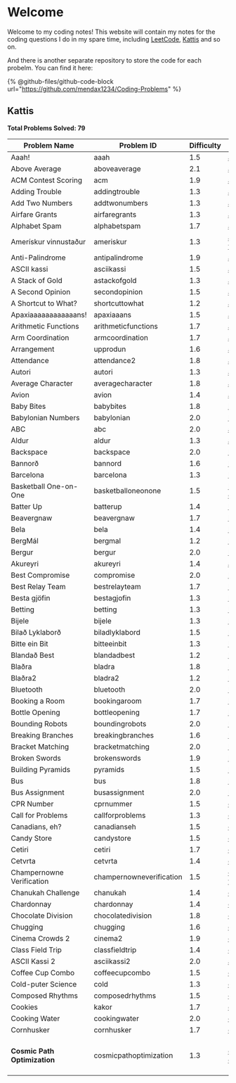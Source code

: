 # Welcome

Welcome to my coding notes! This website will contain my notes for the coding questions I do in my spare time, including [LeetCode](https://leetcode.com/u/mendax1234/), [Kattis](https://open.kattis.com/users/wenbo-daniel-zhu) and so on.

And there is another separate repository to store the code for each probelm. You can find it here:

{% @github-files/github-code-block url="https://github.com/mendax1234/Coding-Problems" %}

## Kattis

**Total Problems Solved: 79**

| Problem Name                      | Problem ID               | Difficulty | Explanation                                                                        | Language |
| --------------------------------- | ------------------------ | ---------- | ---------------------------------------------------------------------------------- | -------- |
| Aaah!                             | aaah                     | 1.5        | [aaah.md](kattis/easy/aaah.md "mention")                                           | C        |
| Above Average                     | aboveaverage             | 2.1        | [above-average.md](kattis/easy/above-average.md "mention")                         | C        |
| ACM Contest Scoring               | acm                      | 1.9        | [acm-contest-scoring.md](kattis/easy/acm-contest-scoring.md "mention")             | C        |
| Adding Trouble                    | addingtrouble            | 1.3        | [adding-trouble.md](kattis/easy/adding-trouble.md "mention")                       | C        |
| Add Two Numbers                   | addtwonumbers            | 1.3        | [add-two-numbers.md](kattis/easy/add-two-numbers.md "mention")                     | C        |
| Airfare Grants                    | airfaregrants            | 1.3        | [airfare-grants.md](kattis/easy/airfare-grants.md "mention")                       | C        |
| Alphabet Spam                     | alphabetspam             | 1.7        | [alphabet-spam.md](kattis/easy/alphabet-spam.md "mention")                         | C        |
| Amerískur vinnustaður             | ameriskur                | 1.3        | [ameriskur-vinnustadur.md](kattis/easy/ameriskur-vinnustadur.md "mention")         | C        |
| Anti-Palindrome                   | antipalindrome           | 1.9        | [anti-palindrome.md](kattis/easy/anti-palindrome.md "mention")                     | C        |
| ASCII kassi                       | asciikassi               | 1.5        | [ascii-kassi.md](kattis/easy/ascii-kassi.md "mention")                             | C        |
| A Stack of Gold                   | astackofgold             | 1.3        | [a-stack-of-gold.md](kattis/easy/a-stack-of-gold.md "mention")                     | C        |
| A Second Opinion                  | secondopinion            | 1.5        | [a-second-opinion.md](kattis/easy/a-second-opinion.md "mention")                   | C        |
| A Shortcut to What?               | shortcuttowhat           | 1.2        | [a-shortcut-to-what.md](kattis/easy/a-shortcut-to-what.md "mention")               | C        |
| Apaxiaaaaaaaaaaaans!              | apaxiaaans               | 1.5        | [apaxiaaaaaaaaaaaans.md](kattis/easy/apaxiaaaaaaaaaaaans.md "mention")             | C        |
| Arithmetic Functions              | arithmeticfunctions      | 1.7        | [arithmetic-functions.md](kattis/easy/arithmetic-functions.md "mention")           | C        |
| Arm Coordination                  | armcoordination          | 1.7        | [arm-coordination.md](kattis/easy/arm-coordination.md "mention")                   | C        |
| Arrangement                       | upprodun                 | 1.6        | [arrangement.md](kattis/easy/arrangement.md "mention")                             | C        |
| Attendance                        | attendance2              | 1.8        | [attendance.md](kattis/easy/attendance.md "mention")                               | C        |
| Autori                            | autori                   | 1.3        | [autori.md](kattis/easy/autori.md "mention")                                       | C        |
| Average Character                 | averagecharacter         | 1.8        | [average-character.md](kattis/easy/average-character.md "mention")                 | C        |
| Avion                             | avion                    | 1.4        | [avion.md](kattis/easy/avion.md "mention")                                         | C        |
| Baby Bites                        | babybites                | 1.8        | [baby-bites.md](kattis/easy/baby-bites.md "mention")                               | C        |
| Babylonian Numbers                | babylonian               | 2.0        | [babylonian-numbers.md](kattis/easy/babylonian-numbers.md "mention")               | C        |
| ABC                               | abc                      | 2.0        | [abc.md](kattis/easy/abc.md "mention")                                             | C        |
| Aldur                             | aldur                    | 1.3        | [aldur.md](kattis/easy/aldur.md "mention")                                         | C        |
| Backspace                         | backspace                | 2.0        | [backspace.md](kattis/easy/backspace.md "mention")                                 | C        |
| Bannorð                           | bannord                  | 1.6        | [bannord.md](kattis/easy/bannord.md "mention")                                     | C        |
| Barcelona                         | barcelona                | 1.3        | [barcelona.md](kattis/easy/barcelona.md "mention")                                 | C        |
| Basketball One-on-One             | basketballoneonone       | 1.5        | [basketball-one-on-one.md](kattis/easy/basketball-one-on-one.md "mention")         | C        |
| Batter Up                         | batterup                 | 1.4        | [batter-up.md](kattis/easy/batter-up.md "mention")                                 | C        |
| Beavergnaw                        | beavergnaw               | 1.7        | [beavergnaw.md](kattis/easy/beavergnaw.md "mention")                               | C        |
| Bela                              | bela                     | 1.4        | [bela.md](kattis/easy/bela.md "mention")                                           | C        |
| BergMál                           | bergmal                  | 1.2        | [bergmal.md](kattis/easy/bergmal.md "mention")                                     | C        |
| Bergur                            | bergur                   | 2.0        | [bergur.md](kattis/easy/bergur.md "mention")                                       | C        |
| Akureyri                          | akureyri                 | 1.4        | [akureyri.md](kattis/easy/akureyri.md "mention")                                   | C        |
| Best Compromise                   | compromise               | 2.0        | [best-compromise.md](kattis/easy/best-compromise.md "mention")                     | C        |
| Best Relay Team                   | bestrelayteam            | 1.7        | [best-relay-team.md](kattis/easy/best-relay-team.md "mention")                     | C        |
| Besta gjöfin                      | bestagjofin              | 1.3        | [besta-gjofin.md](kattis/easy/besta-gjofin.md "mention")                           | C        |
| Betting                           | betting                  | 1.3        | [betting.md](kattis/easy/betting.md "mention")                                     | C        |
| Bijele                            | bijele                   | 1.3        | [bijele.md](kattis/easy/bijele.md "mention")                                       | C        |
| Bilað Lyklaborð                   | biladlyklabord           | 1.5        | [bilad-lyklabord.md](kattis/easy/bilad-lyklabord.md "mention")                     | C        |
| Bitte ein Bit                     | bitteeinbit              | 1.3        | [bitte-ein-bit.md](kattis/easy/bitte-ein-bit.md "mention")                         | C        |
| Blandað Best                      | blandadbest              | 1.2        | [blandad-best.md](kattis/easy/blandad-best.md "mention")                           | C        |
| Blaðra                            | bladra                   | 1.8        | [bladra.md](kattis/easy/bladra.md "mention")                                       | C        |
| Blaðra2                           | bladra2                  | 1.2        | [bladra2.md](kattis/easy/bladra2.md "mention")                                     | C        |
| Bluetooth                         | bluetooth                | 2.0        | [bluetooth.md](kattis/easy/bluetooth.md "mention")                                 | C        |
| Booking a Room                    | bookingaroom             | 1.7        | [booking-a-room.md](kattis/easy/booking-a-room.md "mention")                       | C        |
| Bottle Opening                    | bottleopening            | 1.7        | [bottle-opening.md](kattis/easy/bottle-opening.md "mention")                       | C        |
| Bounding Robots                   | boundingrobots           | 2.0        | [bounding-robots.md](kattis/easy/bounding-robots.md "mention")                     | C        |
| Breaking Branches                 | breakingbranches         | 1.6        | [breaking-branches.md](kattis/easy/breaking-branches.md "mention")                 | C        |
| Bracket Matching                  | bracketmatching          | 2.0        | [bracket-matching.md](kattis/easy/bracket-matching.md "mention")                   | C        |
| Broken Swords                     | brokenswords             | 1.9        | [broken-swords.md](kattis/easy/broken-swords.md "mention")                         | C        |
| Building Pyramids                 | pyramids                 | 1.5        | [building-pyramids.md](kattis/easy/building-pyramids.md "mention")                 | C        |
| Bus                               | bus                      | 1.8        | [bus.md](kattis/easy/bus.md "mention")                                             | C        |
| Bus Assignment                    | busassignment            | 2.0        | [bus-assignment.md](kattis/easy/bus-assignment.md "mention")                       | C        |
| CPR Number                        | cprnummer                | 1.5        | [cpr-number.md](kattis/easy/cpr-number.md "mention")                               | C        |
| Call for Problems                 | callforproblems          | 1.3        | [call-for-problems.md](kattis/easy/call-for-problems.md "mention")                 | C        |
| Canadians, eh?                    | canadianseh              | 1.5        | [canadians-eh.md](kattis/easy/canadians-eh.md "mention")                           | C        |
| Candy Store                       | candystore               | 1.5        | [candy-store.md](kattis/easy/candy-store.md "mention")                             | C        |
| Cetiri                            | cetiri                   | 1.7        | [cetiri.md](kattis/easy/cetiri.md "mention")                                       | C        |
| Cetvrta                           | cetvrta                  | 1.4        | [cetvrta.md](kattis/easy/cetvrta.md "mention")                                     | C        |
| Champernowne Verification         | champernowneverification | 1.5        | [champernowne-verification.md](kattis/easy/champernowne-verification.md "mention") | C        |
| Chanukah Challenge                | chanukah                 | 1.4        | [chanukah-challenge.md](kattis/easy/chanukah-challenge.md "mention")               | C        |
| Chardonnay                        | chardonnay               | 1.4        | [chardonnay.md](kattis/easy/chardonnay.md "mention")                               | C        |
| Chocolate Division                | chocolatedivision        | 1.8        | [chocolate-division.md](kattis/easy/chocolate-division.md "mention")               | C        |
| Chugging                          | chugging                 | 1.6        | [chugging.md](kattis/easy/chugging.md "mention")                                   | C        |
| Cinema Crowds 2                   | cinema2                  | 1.9        | [cinema-crowds-2.md](kattis/easy/cinema-crowds-2.md "mention")                     | C        |
| Class Field Trip                  | classfieldtrip           | 1.4        | [class-field-trip.md](kattis/easy/class-field-trip.md "mention")                   | C        |
| ASCII Kassi 2                     | asciikassi2              | 2.0        | [ascii-kassi-2.md](kattis/easy/ascii-kassi-2.md "mention")                         | C        |
| Coffee Cup Combo                  | coffeecupcombo           | 1.5        | [coffee-cup-combo.md](kattis/easy/coffee-cup-combo.md "mention")                   | C        |
| Cold-puter Science                | cold                     | 1.3        | [cold-puter-science.md](kattis/easy/cold-puter-science.md "mention")               | C        |
| Composed Rhythms                  | composedrhythms          | 1.5        | [composed-rhythms.md](kattis/easy/composed-rhythms.md "mention")                   | C        |
| Cookies                           | kakor                    | 1.7        | [cookies.md](kattis/easy/cookies.md "mention")                                     | C        |
| Cooking Water                     | cookingwater             | 2.0        | [cooking-water.md](kattis/easy/cooking-water.md "mention")                         | C        |
| Cornhusker                        | cornhusker               | 1.7        | [cornhusker.md](kattis/easy/cornhusker.md "mention")                               | C        |
| <h4>Cosmic Path Optimization</h4> | cosmicpathoptimization   | 1.3        | [cosmic-path-optimization.md](kattis/easy/cosmic-path-optimization.md "mention")   | C        |
